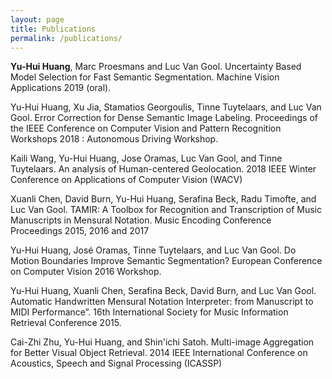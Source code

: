 ```yaml
---
layout: page
title: Publications
permalink: /publications/
---
```


<b>Yu-Hui Huang</b>, Marc Proesmans and Luc Van Gool. Uncertainty Based Model Selection for Fast Semantic Segmentation. Machine Vision Applications 2019 (oral).

Yu-Hui Huang, Xu Jia, Stamatios Georgoulis, Tinne Tuytelaars, and Luc Van Gool. Error Correction for Dense Semantic Image Labeling. Proceedings of the IEEE Conference on Computer Vision and Pattern Recognition Workshops 2018 : Autonomous Driving Workshop.

Kaili Wang, Yu-Hui Huang, Jose Oramas, Luc Van Gool, and Tinne Tuytelaars. An analysis of Human-centered Geolocation. 2018 IEEE Winter Conference on Applications of Computer Vision (WACV)

Xuanli Chen, David Burn, Yu-Hui Huang, Serafina Beck, Radu Timofte, and Luc Van Gool. TAMIR: A Toolbox for Recognition and Transcription of Music Manuscripts in Mensural Notation. Music Encoding Conference Proceedings 2015, 2016 and 2017

Yu-Hui Huang, José Oramas, Tinne Tuytelaars, and Luc Van Gool. Do Motion Boundaries Improve Semantic Segmentation? European Conference on Computer Vision 2016 Workshop.

Yu-Hui Huang, Xuanli Chen, Serafina Beck, David Burn, and Luc Van Gool. Automatic Handwritten Mensural Notation Interpreter: from Manuscript to MIDI Performance”. 16th International Society for Music Information Retrieval Conference 2015.

Cai-Zhi Zhu, Yu-Hui Huang, and Shin'ichi Satoh. Multi-image Aggregation for Better Visual Object Retrieval. 2014 IEEE International Conference on Acoustics, Speech and Signal Processing (ICASSP)
